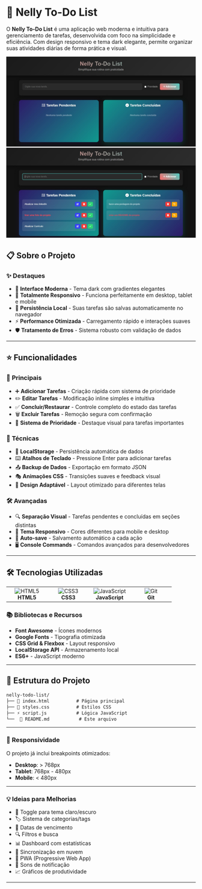 # 🎯 Nelly To-Do List

O **Nelly To-Do List** é uma aplicação web moderna e intuitiva para gerenciamento de tarefas, desenvolvida com foco na simplicidade e eficiência. Com design responsivo e tema dark elegante, permite organizar suas atividades diárias de forma prática e visual.

<img src="./src/img 1.jpeg" alt="imagem 1">
<br>
<img src="./src/img 2.jpeg" alt="imagem 2">

## 📋 Sobre o Projeto

### ✨ Destaques

- 🎨 **Interface Moderna** - Tema dark com gradientes elegantes
- 📱 **Totalmente Responsivo** - Funciona perfeitamente em desktop, tablet e mobile
- 💾 **Persistência Local** - Suas tarefas são salvas automaticamente no navegador
- ⚡ **Performance Otimizada** - Carregamento rápido e interações suaves
- 🛡️ **Tratamento de Erros** - Sistema robusto com validação de dados

---

## ⭐ Funcionalidades

### 🎯 **Principais**

- ➕ **Adicionar Tarefas** - Criação rápida com sistema de prioridade
- ✏️ **Editar Tarefas** - Modificação inline simples e intuitiva
- ✅ **Concluir/Restaurar** - Controle completo do estado das tarefas
- 🗑️ **Excluir Tarefas** - Remoção segura com confirmação
- 🔴 **Sistema de Prioridade** - Destaque visual para tarefas importantes

### 🔧 **Técnicas**

- 💾 **LocalStorage** - Persistência automática de dados
- ⌨️ **Atalhos de Teclado** - Pressione Enter para adicionar tarefas
- 📤 **Backup de Dados** - Exportação em formato JSON
- 🎭 **Animações CSS** - Transições suaves e feedback visual
- 📱 **Design Adaptável** - Layout otimizado para diferentes telas

### 🛠️ **Avançadas**

- 🔍 **Separação Visual** - Tarefas pendentes e concluídas em seções distintas
- 🎨 **Tema Responsivo** - Cores diferentes para mobile e desktop
- 🔄 **Auto-save** - Salvamento automático a cada ação
- 🖥️ **Console Commands** - Comandos avançados para desenvolvedores

---

## 🛠️ Tecnologias Utilizadas

<table align="center">
<tr>
<td align="center" width="96">
<img src="https://skillicons.dev/icons?i=html" width="48" height="48" alt="HTML5" />
<br><strong>HTML5</strong>
</td>
<td align="center" width="96">
<img src="https://skillicons.dev/icons?i=css" width="48" height="48" alt="CSS3" />
<br><strong>CSS3</strong>
</td>
<td align="center" width="96">
<img src="https://skillicons.dev/icons?i=js" width="48" height="48" alt="JavaScript" />
<br><strong>JavaScript</strong>
</td>
<td align="center" width="96">
<img src="https://skillicons.dev/icons?i=git" width="48" height="48" alt="Git" />
<br><strong>Git</strong>
</td>
</tr>
</table>

### 📚 Bibliotecas e Recursos

- **Font Awesome** - Ícones modernos
- **Google Fonts** - Tipografia otimizada
- **CSS Grid & Flexbox** - Layout responsivo
- **LocalStorage API** - Armazenamento local
- **ES6+** - JavaScript moderno

---

## 📂 Estrutura do Projeto

```
nelly-todo-list/
├── 📄 index.html          # Página principal
├── 🎨 styles.css          # Estilos CSS
├── ⚡ script.js           # Lógica JavaScript
└──  📖 README.md           # Este arquivo

```

---

### 📱 **Responsividade**

O projeto já inclui breakpoints otimizados:

- **Desktop**: > 768px
- **Tablet**: 768px - 480px
- **Mobile**: < 480px

---

### 💡 **Ideias para Melhorias**

- 🌙 Toggle para tema claro/escuro
- 🏷️ Sistema de categorias/tags
- 📅 Datas de vencimento
- 🔍 Filtros e busca
- 📊 Dashboard com estatísticas
- 🔄 Sincronização em nuvem
- 📱 PWA (Progressive Web App)
- 🎵 Sons de notificação
- 📈 Gráficos de produtividade

---
